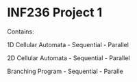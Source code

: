 # INF236 Project 1
Contains:

1D Cellular Automata
	-	Sequential
	-	Parallel

2D Cellular Automata
	-	Sequential
	-	Parallel

Branching Program
	-	Sequential
	-	Paralle